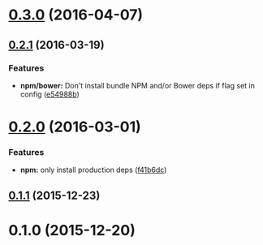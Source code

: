 <a name="0.3.0"></a>
# [0.3.0](https://github.com/nodecg/bundle-manager/compare/v0.2.1...v0.3.0) (2016-04-07)




<a name="0.2.1"></a>
## [0.2.1](https://github.com/nodecg/bundle-manager/compare/v0.2.0...v0.2.1) (2016-03-19)


### Features

* **npm/bower:** Don't install bundle NPM and/or Bower deps if flag set in config ([e54988b](https://github.com/nodecg/bundle-manager/commit/e54988b))



<a name="0.2.0"></a>
# [0.2.0](https://github.com/nodecg/bundle-manager/compare/v0.1.1...v0.2.0) (2016-03-01)


### Features

* **npm:** only install production deps ([f41b6dc](https://github.com/nodecg/bundle-manager/commit/f41b6dc))



<a name="0.1.1"></a>
## [0.1.1](https://github.com/nodecg/bundle-manager/compare/v0.1.0...v0.1.1) (2015-12-23)




<a name="0.1.0"></a>
# 0.1.0 (2015-12-20)





